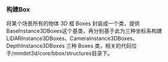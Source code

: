 ### 构建Box
将某个场景所有的物体 3D 框 Boxes 封装成一个类，提供 BaseInstance3DBoxes这个基类，再分别基于此为三种坐标系构建 LiDARInstance3DBoxes、CameraInstance3DBoxes、DepthInstance3DBoxes 三种 Boxes 类，相关的代码位于/mmdet3d/core/bbox/structures目录下。